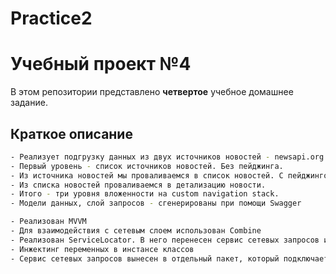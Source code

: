 # Practice2

# Учебный проект №4
  
В этом репозитории представлено **четвертое** учебное домашнее задание.

## Краткое описание

````bash
- Реализует подгрузку данных из двух источников новостей - newsapi.org и thenewsapi.com
- Первый уровень - список источников новостей. Без пейджинга.
- Из источника новостей мы проваливаемся в список новостей. С пейджингом.
- Из списка новостей проваливаемся в детализацию новости.
- Итого - три уровня вложенности на custom navigation stack.
- Модели данных, слой запросов - сгенерированы при помощи Swagger
````
````bash
- Реализован MVVM
- Для взаимодействия с сетевым слоем использован Combine
- Реализован ServiceLocator. В него перенесен сервис сетевых запросов и управление страницами
- Инжектинг переменных в инстансе классов
- Сервис сетевых запросов вынесен в отдельный пакет, который подключается через SwiftPM.
````

